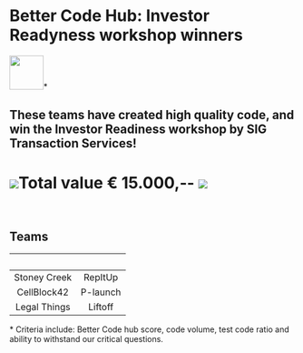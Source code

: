 # Better Code Hub: Investor Readyness workshop winners

<img src="https://bettercodehub.com/edge/badge/Blockchaingers/BlockchainHackaton?branch=master" height="60"/>*

## These teams have created high quality code, and win the Investor Readiness workshop by SIG Transaction Services!

# <img src="https://avatars0.githubusercontent.com/ml/246?s=140&v=4" />Total value € 15.000,-- <img src="https://avatars0.githubusercontent.com/ml/246?s=140&v=4" />
<br />

## __Teams__

| &nbsp;|&nbsp; |
| :---: | :---: |
| Stoney Creek | RepItUp |
| CellBlock42 | P-launch |
| Legal Things | Liftoff |

\* Criteria include: Better Code hub score, code volume, test code ratio and ability to withstand our critical questions.
